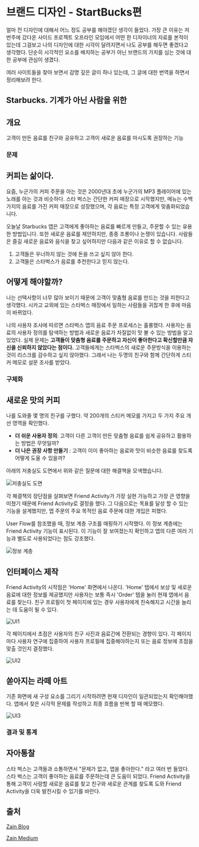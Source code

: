 # 브랜드 디자인 - StartBucks편

 얼마 전 디자인에 대해서 어느 정도 공부를 해야겠단 생각이 들었다.
가장 큰 이유는 저번주에 갔다온 사이드 프로젝트 오프라인 모임에서 어떤 한 디자이너의 자료를 본적이 있는데 그걸보고 나의 디자인에 대한 시각이 달려지면서 나도 공부를 해두면 좋겠다고 생각했다.
 단순히 시각적인 요소를 배치하는 공부가 아닌 브랜드의 가치를 심는 것에 대한 공부에 관심이 생겼다.

여러 사이트들을 찾아 보면서 감명 깊은 글이 하나 있는데, 그 글에 대한 번역을 하면서 정리해보려 한다.

## Starbucks. 기계가 아닌 사람을 위한
## 개요
고객이 만든 음료를 친구와 공유하고 고객이 새로운 음료를 마시도록 권장하는 기능

### 문제
## 커피는 삶이다.

 요즘, 누군가의 커피 주문을 아는 것은 2000년대 초에 누군가의  MP3 플레이어에 있는 노래를 아는 것과 비슷하다.
 스타 벅스는 간단한 커피 매장으로 시작했지만, 메뉴는 수백 가지의 음료를 가진 커피 매장으로 성장했으며, 각 음료는 특정 고객에게 맞춤화되었습니다.

 오늘날 Starbucks 앱은 고객에게 좋아하는 음료를 빠르게 만들고, 주문할 수 있는 유용한 방법입니다. 또한 새로운 음료를 제안하지만, 종종 조롱이나 논쟁이 있습니다. 사람들은 즐길 새로운 음료와 음식을 찾고 싶어하지만 다음과 같은 이유로 할 수 없습니다.

1. 고객들은 우너하지 않는 것에 돈을 쓰고 싶지 않아 한다.
2. 고객들은 스타벅스가 음료를 추천한다고 믿지 않는다.

## 어떻게 해야할까?

나는 선택사항이 너무 많아 보이기 때문에 고객이 맞춤형 음료를 만드는 것을 피한다고 생각했다. 시카고 교외에 있는 스타벅스 매장에서 일하는 사람들을 귀찮게 한 후에 마음이 바뀌었다.

나의 사용자 조사에 따르면 스타벅스 앱의 음료 주문 프로세스는 훌륭했다. 사용자는 음료의 사용자 정의를 탐색하는 방법과 새로운 음료가 차질없이 맛 볼 수 있는 방법을 알고 있었다. 실제 문제는 **고객들이 맞춤형 음료를 주문하고 자신이 좋아한다고 확신할만큼 자신을 신뢰하지 않았다는 점이다.** 고객들에게는 스타벅스의 새로운 주문방식을 이용하는 것이 리스크를 감수하고 싶지 않아했다. 그래서 나는 두명의 친구와 함께 간단하게 스티커 메모로 설문 조사를 받았다.

### 구체화
## 새로운 맛의 커피

 나를 도와줄 몇 명의 친구를 구했다. 약 200개의 스티커 메모를 가지고 두 가지 주요 개선 영역을 확인했다.

- **더 쉬운 사용자 정의**: 고객이 다른 고객이 만든 맞춤형 음료를 쉽게 공유하고 활용하는 방법은 무엇일까?
- **더 나은 권장 사항 만들기** : 고객이 이미 좋아하는 음료와 맛이 비슷한 음료를 찾도록 어떻게 도울 수 있을까?

아래의 저충실도 도면에서 위와 같은 질문에 대한 해결책을 모색했습니다.

![저충실도 도면](https://zainkho.com/work/starbucks/starbucks-mockup-1.png)

 각 해결책의 장단점을 살펴보면 Friend Activity가 가장 실현 가능하고 가장 큰 영향을 미쳤기 때문에 Friend Activity로 결정을 했다. 그 다음으로는 목표를 달성 할 수 있는 기능을 설계했지만, 앱 주문의 주요 목적인 음료 주문에 대한 개입은 피했다.

 User Flow를 참조했을 때, 정보 계층 구조를 매핑하기 시작했다. 이 정보 계층에는 Friend Activity 기능이 표시된다. 이 기능이 잘 보여졌는지 확인하고 앱의 다른 여러 기능과 별도로 사용되었다는 점도 강조했다.
 
![정보 계층](https://zainkho.com/work/starbucks/starbucks-mockup-2.png)


## 인터페이스 제작

 Friend Activity의 시작점은 'Home' 화면에서 나온다. 'Home' 탭에서 보상 및 새로운 음료에 대한 정보를 제공했지만 사용자는 보통 즉시 'Order' 탭을 눌러 현재 앱에서 음료를 찾는다. 친구 프로필이 첫 페이지에 있는 경우 사용자에게 친숙해지고 시간을 늘리는 데 도움이 될 수 있다.

![UI1](https://zainkho.com/work/starbucks/starbucks-mockup-3.png)

 각 페이지에서 초점은 사용자의 친구 사진과 음료간에 전환되는 경향이 있다. 각 페이지마다 사용자 연구에 집중하여 사용자 프로필에 집중해야하는지 또는 음료 정보에 초점을 맞출 것인지 결정했다.

![UI2](https://zainkho.com/work/starbucks/starbucks-mockup-4.png)

## 쏟아지는 라떼 아트

 기존 화면에 새 구성 요소를 그리기 시작하려면 현재 디자인이 일관되었는지 확인해야했다. 앱에서 찾은 시각적 문제를 작성하고 최종 흐름을 반복 할 때 메모했다.

![UI3](https://zainkho.com/work/starbucks/starbucks-mockup-5.png)

### 결과 및 통계
## 자아통찰

 스타 벅스는 고객들과 소통하면서 "문제가 없고, 앱을 좋아한다." 라고 여러 번 들었다. 스타 벅스는 고객이 좋아하는 음료를 주문하는데 큰 도움이 되었다. Friend Activity을 통해 고객이 사랑할 새로운 음료를 찾고 친구와 새로운 관계를 찾도록 도와 Friend Activity을 더욱 발전시킬 수 있기를 바란다.


## 출처
[Zain Blog](https://zainkho.com/starbucks)

[Zain Medium](https://blog.prototypr.io/starbucks-for-people-not-machines-92e6651c2af7)
